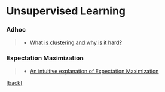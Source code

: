 # Unsupervised Learning

### Adhoc
> - [What is clustering and why is it hard?](http://alexhwilliams.info/itsneuronalblog/2015/09/11/clustering1/)

### Expectation Maximization
> - [An intuitive explanation of Expectation Maximization](https://stackoverflow.com/questions/11808074/what-is-an-intuitive-explanation-of-the-expectation-maximization-technique)




[[back]](https://github.com/anicksaha/machine-learning)
